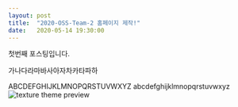 ```yaml
---
layout: post
title:  "2020-OSS-Team-2 홈페이지 제작!"
date:   2020-05-14 19:30:00
---
```

첫번째 포스팅입니다.

가나다라마바사아자차카타파하

ABCDEFGHIJKLMNOPQRSTUVWXYZ abcdefghijklmnopqrstuvwxyz
![texture theme preview](https://ww.namu.la/s/9bbcaf97a15e47ce088430c494c1fafb00abbcda54a7b909ca69fd79eb33ea5b04327f45d556b6ef762f226ce2b6af7a617f6301f02a2d6d0b4fe2234c9b7f5e3b1ff5db21d0f1f607d320f0b484fbba33498f413d442b5e0a057870e0a867fe)

[jekyll-docs]: https://jekyllrb.com/docs/home
[jekyll-gh]:   https://github.com/jekyll/jekyll
[jekyll-talk]: https://talk.jekyllrb.com/
